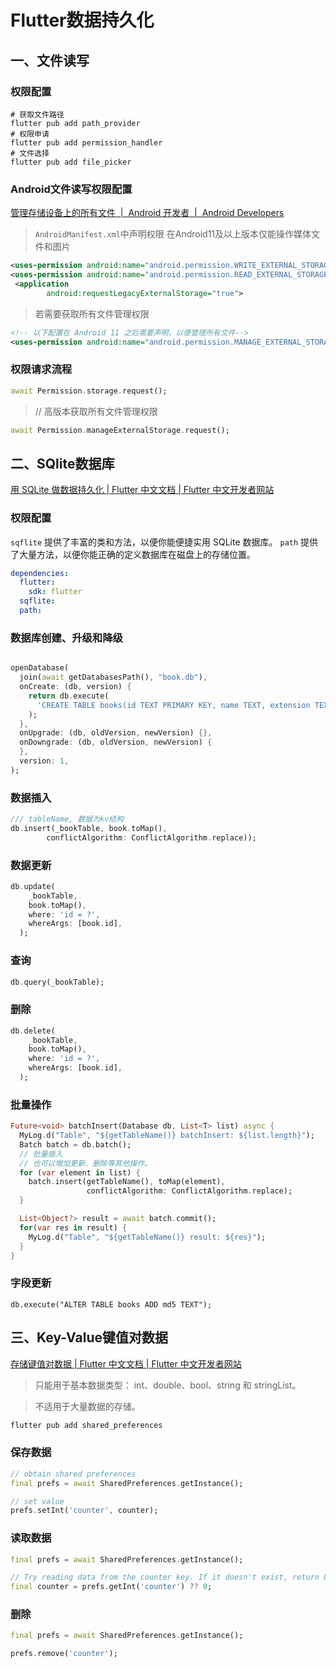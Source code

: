 # Flutter数据持久化

## 一、文件读写

### 权限配置

```shell
# 获取文件路径
flutter pub add path_provider
# 权限申请
flutter pub add permission_handler
# 文件选择
flutter pub add file_picker
```

### Android文件读写权限配置

[管理存储设备上的所有文件  |  Android 开发者  |  Android Developers](https://developer.android.com/training/data-storage/manage-all-files)

> `AndroidManifest.xml`中声明权限
> 在Android11及以上版本仅能操作媒体文件和图片

```xml
<uses-permission android:name="android.permission.WRITE_EXTERNAL_STORAGE" />
<uses-permission android:name="android.permission.READ_EXTERNAL_STORAGE" />
 <application
        android:requestLegacyExternalStorage="true">

```

> 若需要获取所有文件管理权限

```xml
<!-- 以下配置在 Android 11 之后需要声明，以便管理所有文件-->
<uses-permission android:name="android.permission.MANAGE_EXTERNAL_STORAGE" />
```

### 权限请求流程

```dart
await Permission.storage.request();
```

> // 高版本获取所有文件管理权限
```dart
await Permission.manageExternalStorage.request();
```


## 二、SQlite数据库

[用 SQLite 做数据持久化 | Flutter 中文文档 | Flutter 中文开发者网站](https://flutter.cn/docs/cookbook/persistence/sqlite)

### 权限配置

`sqflite` 提供了丰富的类和方法，以便你能便捷实用 SQLite 数据库。
`path` 提供了大量方法，以便你能正确的定义数据库在磁盘上的存储位置。

```yaml
dependencies:
  flutter:
    sdk: flutter
  sqflite:
  path:
```

### 数据库创建、升级和降级
```dart

openDatabase(
  join(await getDatabasesPath(), "book.db"),
  onCreate: (db, version) {
    return db.execute(
      'CREATE TABLE books(id TEXT PRIMARY KEY, name TEXT, extension TEXT, bookUrl TEXT)',
    );
  },
  onUpgrade: (db, oldVersion, newVersion) {},
  onDowngrade: (db, oldVersion, newVersion) {
  },
  version: 1,
);

```

### 数据插入

```dart
/// tableName, 数据为kv结构
db.insert(_bookTable, book.toMap(),
        conflictAlgorithm: ConflictAlgorithm.replace));
```

### 数据更新
```dart
db.update(
    _bookTable,
    book.toMap(),
    where: 'id = ?',
    whereArgs: [book.id],
  );
```

### 查询
```dart
db.query(_bookTable);
```

### 删除

```dart
db.delete(
    _bookTable,
    book.toMap(),
    where: 'id = ?',
    whereArgs: [book.id],
  );
```

### 批量操作

```dart
Future<void> batchInsert(Database db, List<T> list) async {
  MyLog.d("Table", "${getTableName()} batchInsert: ${list.length}");
  Batch batch = db.batch();
  // 批量插入
  // 也可以增加更新、删除等其他操作。
  for (var element in list) {
    batch.insert(getTableName(), toMap(element),
                 conflictAlgorithm: ConflictAlgorithm.replace);
  }

  List<Object?> result = await batch.commit();
  for(var res in result) {
    MyLog.d("Table", "${getTableName()} result: ${res}");
  }
}
```

### 字段更新

```
db.execute("ALTER TABLE books ADD md5 TEXT");
```






## 三、Key-Value键值对数据

[存储键值对数据 | Flutter 中文文档 | Flutter 中文开发者网站](https://flutter.cn/docs/cookbook/persistence/key-value)

> 只能用于基本数据类型： int、double、bool、string 和 stringList。

> 不适用于大量数据的存储。


```bash
flutter pub add shared_preferences 
```

### 保存数据

```dart
// obtain shared preferences
final prefs = await SharedPreferences.getInstance();

// set value
prefs.setInt('counter', counter);
```

### 读取数据

```dart
final prefs = await SharedPreferences.getInstance();

// Try reading data from the counter key. If it doesn't exist, return 0.
final counter = prefs.getInt('counter') ?? 0;
```

### 删除

```dart
final prefs = await SharedPreferences.getInstance();

prefs.remove('counter');
```
